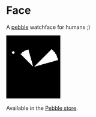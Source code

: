# Face

A [pebble](https://getpebble.com/) watchface for humans ;)

![](5-o-clock.png)

Available in the [Pebble store](https://apps.getpebble.com/applications/540590bd8b09eed09f000199).


